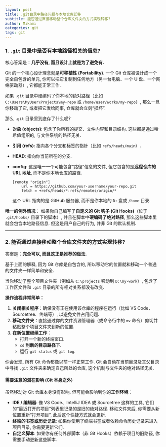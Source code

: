 ```yaml
---
layout: post
title: .git目录中路径问题与本地仓库迁移
subtitle: 能否通过直接移动整个仓库文件夹的方式实现转移? 
author: Mikami
categories: git
tags: git
---
```


### 1. `.git` 目录中是否有本地路径相关的信息? 


核心答案是：**几乎没有, 而且设计上就是为了避免有.**

Git 的一个核心设计理念就是**可移植性 (Portability)**. 一个 Git 仓库被设计成一个完全自包含的单元, 你可以把它复制到任何地方（另一台电脑、一个 U 盘、一个网络驱动器）, 它都能正常工作. 

如果 `.git` 目录中硬编码了你本地的绝对路径（比如 `C:\Users\MyUser\Projects\my-repo` 或 `/home/user/works/my-repo`）, 那么一旦你移动了它, 或者把它发给同事, 仓库就会立刻“损坏”. 

那么 `.git` 目录里到底存了什么呢? 

- **对象 (objects)**: 包含了你所有的提交、文件内容和目录结构. 这些都是通过哈希值组织的, 与文件系统的路径无关. 

- **引用 (refs)**: 指向各个分支和标签的指针（比如 `refs/heads/main`）. 

- **HEAD**: 指向你当前所在的分支. 

- **config**: 这是唯一一个可能包含“路径”信息的文件, 但它包含的是**远程仓库的 URL 地址**, 而不是你本地仓库的路径. 

  ```
  [remote "origin"]
      url = https://github.com/your-username/your-repo.git
      fetch = +refs/heads/*:refs/remotes/origin/*
  ```
  
  这个 URL 指向的是 GitHub 服务器, 而不是你本地的 `D:` 盘或 `/home` 目录. 

**唯一的例外情况**： 如果你自己编写了**自定义的 Git 钩子 (Git Hooks)**（位于 `.git/hooks/` 目录下的脚本）, 并且在脚本中**硬编码了绝对路径**, 那么这些脚本里就会包含本地路径信息. 但这是用户自己的行为, 并非 Git 的默认机制. 

------


### 2. 能否通过直接移动整个仓库文件夹的方式实现转移? 


答案是：**完全可以, 而且这正是推荐的做法.**

基于上面的解释, 因为 Git 仓库是自包含的, 所以移动它的位置就和移动一个普通的文件夹一样简单和安全. 

当你移动了整个项目文件夹（例如从 `C:\projects` 移动到 `D:\my-work`）, 包含了工作区文件和 `.git` 目录的所有相对关系都没有改变. 

**操作流程非常简单：**

1. **关闭相关程序**：确保没有正在使用该仓库的程序在运行（比如 VS Code、Sourcetree、终端等）, 以避免文件占用问题. 
2. **移动文件夹**：直接通过你的文件资源管理器（或命令行中的 `mv` 命令）剪切并粘贴整个项目文件夹到新的位置. 
3. **在新位置继续工作**：
   - 打开一个新的终端窗口. 
   - `cd` 到**新的目录路径**下. 
   - 运行 `git status` 或 `git log`. 

你会发现, 所有 Git 命令都像以前一样正常工作. Git 会自动在当前目录及其父目录中寻找 `.git` 文件夹来确定自己所处的仓库, 这个机制与文件夹的绝对路径无关. 

#### 需要注意的潜在影响 (Git 本身之外)

虽然移动对 Git 仓库本身没有影响, 但可能会影响到你的**工作环境**：

- **IDE / 编辑器**: 像 VS Code、IntelliJ IDEA 或 Sourcetree 这样的工具, 它们的“最近打开的项目”列表里记录的是旧的绝对路径. 移动文件夹后, 你需要从新位置重新“打开项目”, 此后这个快捷方式就会更新. 
- **终端的书签或历史记录**: 如果你使用了终端书签或者依赖命令历史记录来进入项目目录, 你需要更新它们. 
- **自定义脚本**: 如果你有任何外部脚本（非 Git Hooks）依赖于项目的旧路径, 你需要手动更新这些脚本. 

